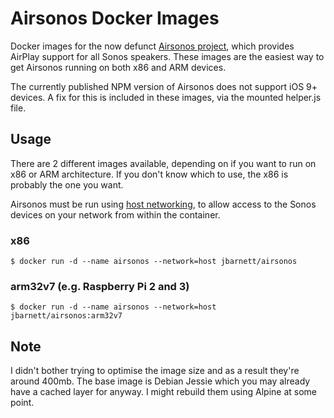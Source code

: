 # Airsonos Docker Images
Docker images for the now defunct [Airsonos project](https://github.com/stephen/airsonos), which provides AirPlay support for all Sonos speakers. These images are the easiest way to get Airsonos running on both x86 and ARM devices.

The currently published NPM version of Airsonos does not support iOS 9+ devices. A fix for this is included in these images, via the mounted helper.js file.

## Usage
There are 2 different images available, depending on if you want to run on x86 or ARM architecture. 
If you don't know which to use, the x86 is probably the one you want.

Airsonos must be run using [host networking](https://docs.docker.com/network/host/), to allow access to the Sonos devices on your network from within the container.

### x86
```
$ docker run -d --name airsonos --network=host jbarnett/airsonos
```

### arm32v7 (e.g. Raspberry Pi 2 and 3)
```
$ docker run -d --name airsonos --network=host jbarnett/airsonos:arm32v7
```

## Note
I didn't bother trying to optimise the image size and as a result they're around 400mb. The base image is Debian Jessie which you may already have a cached layer for anyway.
I might rebuild them using Alpine at some point.
